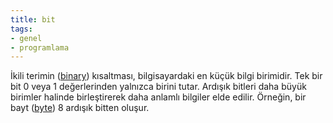 ```yaml
---
title: bit
tags:
- genel
- programlama
---
```


İkili terimin ([binary](/binary)) kısaltması, bilgisayardaki en küçük bilgi birimidir. Tek bir bit 0 veya 1 değerlerinden yalnızca birini tutar. Ardışık bitleri daha büyük birimler halinde birleştirerek daha anlamlı bilgiler elde edilir. Örneğin, bir bayt ([byte](/byte)) 8 ardışık bitten oluşur.
